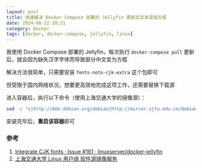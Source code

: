 ```yaml
---
layout: post
title: 快速解决 Docker Compose 部署的 Jellyfin 更新后文本变成方框
date: 2024-08-22 20:21
category: Docker
tags: [docker, docker-compose, jellyfin, linux]
---
```


我使用 Docker Compose 部署的 Jellyfin，每次执行 `docker-compose pull` 更新后，就会因为缺失汉字字体而导致部分中文变为方框

解决方法很简单，只需要安装 `fonts-noto-cjk-extra` 这个包即可

但受限于国内网络状况，想要更高效地完成这项工作，还需要替换下载源

进入容器后，执行以下命令（使用上海交通大学的镜像源）：

```bash
sed -i "s|http://deb.debian.org/debian|http://mirror.sjtu.edu.cn/debian|g" /etc/apt/sources.list.d/debian.sources && apt update && apt install -y fonts-noto-cjk-extra
```

安装完毕后，**重启该容器**即可


### 参考
1. [Integrate CJK fonts · Issue #161 · linuxserver/docker-jellyfin](https://github.com/linuxserver/docker-jellyfin/issues/161)
1. [上海交通大学 Linux 用户组 软件源镜像服务](https://mirror.sjtu.edu.cn/docs/debian)